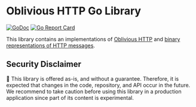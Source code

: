 # Oblivious HTTP Go Library

[![GoDoc](https://godoc.org/github.com/cloudflare/circl?status.svg)](https://pkg.go.dev/github.com/chris-wood/ohttp-go?tab=overview)
[![Go Report Card](https://goreportcard.com/badge/github.com/cloudflare/circl)](https://goreportcard.com/report/github.com/chris-wood/ohttp-go)

This library contains an implementations of [Oblivious HTTP](https://datatracker.ietf.org/doc/draft-thomson-http-oblivious/) and [binary representations of HTTP messages](https://datatracker.ietf.org/doc/draft-thomson-http-binary-message/). 

## Security Disclaimer

🚨 This library is offered as-is, and without a guarantee. Therefore, it is expected that changes in the code, repository, and API occur in the future. We recommend to take caution before using this library in a production application since part of its content is experimental.
